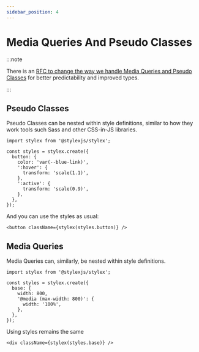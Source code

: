 ```yaml
---
sidebar_position: 4
---
```


# Media Queries And Pseudo Classes

:::note

There is an [RFC to change the way we handle Media Queries and Pseudo Classes](/blog) for better predictability and improved types.

:::

## Pseudo Classes

Pseudo Classes can be nested within style definitions, similar to how they work tools such Sass and other CSS-in-JS libraries.

```tsx
import stylex from '@stylexjs/stylex';

const styles = stylex.create({
  button: {
    color: 'var(--blue-link)',
    ':hover': {
      transform: 'scale(1.1)',
    },
    ':active': {
      transform: 'scale(0.9)',
    },
  },
});
```

And you can use the styles as usual:

```tsx
<button className={stylex(styles.button)} />
```

## Media Queries

Media Queries can, similarly, be nested within style definitions.

```tsx
import stylex from '@stylexjs/stylex';

const styles = stylex.create({
  base: {
    width: 800,
    '@media (max-width: 800)': {
      width: '100%',
    },
  },
});
```

Using styles remains the same

```tsx
<div className={stylex(styles.base)} />
```
